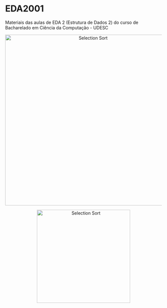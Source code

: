 # EDA2001
Materiais das aulas de EDA 2 (Estrutura de Dados 2) do curso de Bacharelado em Ciência da Computação - UDESC

<p align="center">
  <img class="gatsby-resp-image-image" src="https://www.lavivienpost.net/wp-content/uploads/2022/02/heapsort-600.gif" width="550" title="Selection Sort">
</p>
<p align="center">
  <img src="https://www.ime.usp.br/~pf/algoritmos/aulas/img/Heapsort-github.gif" width="300" title="Selection Sort">
</p>
